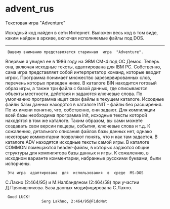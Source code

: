 # advent_rus
Текстовая игра "Adventure"

Исходный код найден в сети Интернет. Выложен весь код в том виде, каким найден в архиве, включая исполняемые файлы под DOS.

----

     Вашему вниманию представляется старинная  игра  "Adventure".
Впервые я увидел ее в 1986 году на ЭВМ СМ-4 под ОС Демос.  Теперь
она, включая исходные тексты, адаптирована для IBM PC.
     Собственно,  сама  игра  представляет  собой   интерпретатор
команд,  которые  вводит  игрок.  Программа  понимает   множество
зарезервированных слов, перечень которых приведен ниже.
     В каталоге BIN находится готовый образ  игры,  а  также  три
файла с базой данных, где описываются объекты местности, действия
и задаются ключевые слова. По умолчанию программа ищет свои файлы
в текущем каталоге.
     Исходные файлы базы данных находятся в каталоге INIT - файлы
без расширения. По их имени понятно, что, собственно, они задают.
Для компиляции всей  базы  необходима  программа  init,  исходные
тексты которой находятся в том же  каталоге.  Таким  образом,  вы
сами можете создавать свои версии пещеры, события, ключевые слова
и т.д. К сожалению, детального описания файлов базы  данных  нет,
однако некоторые комментарии позволяют  понять,  что  и  как  там
задается.
     В каталоге ADV находятся исходные тексты самой игры.
     В  каталоге  COMMON  помещаются  header-файлы,  в    которых
задаются общие структуры для компилятора базы данных  и  игры.  К
сожалению, в исходном варианте  комментарии,  набранные  русскими
буквами, были испорчены.

     Эта игра  адаптирована  для  использования  в  среде  MS-DOS
С.Лахно  (2:464/95) и  М.Налбандяном  (2:464/58)   при    участии
Д.Прянишникова. База данных модифицирована С.Лахно.

     Good LUCK!
                    Serg Lakhno, 2:464/95@FidoNet
